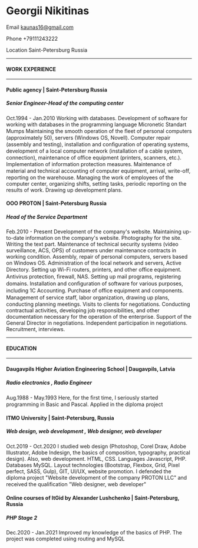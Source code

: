 # Georgii  Nikitinas
Email kaunas16@gmail.com

Phone +79111243222

Location Saint-Petersburg Russia 

***
#### WORK EXPERIENCE
***
#### Public agency  | Saint-Petersburg Russia
##### Senior Engineer-Head of the computing center
Oct.1994 - Jan.2010
Working with databases. Development of software for working with databases in the programming language Micronetic Standart Mumps
Maintaining the smooth operation of the ﬂeet of personal computers (approximately 50), servers (Windows 
OS, Novell). Computer repair (assembly and testing), installation and conﬁguration of operating systems, 
development of a local computer network (installation of a cable system, connection), maintenance of 
oﬃce equipment (printers, scanners, etc.). Implementation of information protection measures.
Maintenance of material and technical accounting of computer equipment, arrival, write-oﬀ, reporting on 
the warehouse.
Managing the work of employees of the computer center, organizing shifts, setting tasks, periodic 
reporting on the results of work. Drawing up development plans.

#### OOO PROTON  | Saint-Petersburg Russia
##### Head of the Service Department
Feb.2010 - Present
Development of the company's website.
Maintaining up-to-date information on the company's website. Photography for the site. Writing the text 
part.
Maintenance of technical security systems (video surveillance, ACS, OPS) of customers under maintenance 
contracts in working condition. Assembly, repair of personal computers, servers based on Windows OS. 
Administration of the local network and servers, Active Directory. Setting up Wi-Fi routers, printers, and 
other oﬃce equipment. Antivirus protection, ﬁrewall, NAS. Setting up mail programs, registering domains. 
Installation and conﬁguration of software for various purposes, including 1C Accounting. Purchase of oﬃce 
equipment and components.
Management of service staﬀ, labor organization, drawing up plans, conducting planning meetings. Visits to 
clients for negotiations.
Conducting contractual activities, developing job responsibilities, and other documentation necessary for 
the operation of the enterprise. Support of the General Director in negotiations. Independent participation 
in negotiations.
Recruitment, interviews.
***
#### EDUCATION
***
#### Daugavpils Higher Aviation Engineering School  | Daugavpils, Latvia
##### Radio electronics , Radio Engineer
Aug.1988 - May.1993
Here, for the ﬁrst time, I seriously started programming in Basic and Pascal. Applied in the diploma project
#### ITMO University  | Saint-Petersburg, Russia
##### Web design, web development , Web designer, web developer
Oct.2019 - Oct.2020
I studied web design (Photoshop, Corel Draw, Adobe Illustrator, Adobe Indesign, the basics of composition, 
typography, practical design). Also, web development. HTML, CSS. Languages Javascript, PHP. Databases MySQL. Layout 
technologies (Bootstrap, Flexbox, Grid, Pixel perfect, SASS, Gulp), GIT, UI/UX, website promotion. I 
defended the diploma project "Website development of the company PROTON LLC" and received the 
qualiﬁcation "Web designer, web developer"
#### Online courses of ItGid by Alexander Lushchenko  | Saint-Petersburg, Russia
##### PHP Stage 2
Dec.2020 - Jan.2021
Improved my knowledge of the basics of PHP. The project was completed using routing and MySQL

